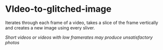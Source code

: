 # VIdeo-to-glitched-image
Iterates through each frame of a video, takes a slice of the frame vertically and creates a new image using every sliver.

*Short videos or videos with low framerates may produce unsatisfactory photos*
